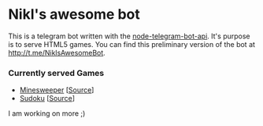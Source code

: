 # Nikl's awesome bot

This is a telegram bot written with the [node-telegram-bot-api](https://github.com/yagop/node-telegram-bot-api). It's purpose is to serve HTML5 games. You can find this preliminary version of the bot at http://t.me/NiklsAwesomeBot.

### Currently served Games
- [Minesweeper](https://minesweeper.games.nikl.me) [[Source](https://github.com/NiklasEi/html5-minesweeper)]
- [Sudoku](https://sudoku.games.nikl.me) [[Source](https://github.com/NiklasEi/html5-sudoku)]

I am working on more ;)
